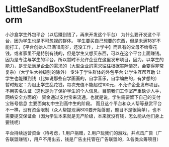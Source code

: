 # LittleSandBoxStudentFreelanerPlatform
小沙盒学生外包平台（以后赚到钱了，再来开发这个平台） 
为什么要开发这个平台，因为学生也是不可忽视的群体。
学生要买自己想要的东西，但是未满18岁不能打工，【平台创始人已满18周岁，还没工作，上学中】而且有的父母不给零花钱，或者家里不是特别有钱的，但是学生又想买东西，可以在这个平台上面赚钱。
因为是专注与学生的平台，所以暂时不允许企业在这里发布项目，因为，以学生的能力，是无法满足企业的需求的（大型企业的需求往往根据实际情况，会变得非常复杂）（大学生大神级别的除外）
专注于学生群体的外包平台
让学生互帮互助 让学生也能赚到钱（比如说那些自学画画的，自学音乐，自学编曲的，有梦想的）
暂时规定：为阻止学生乱花钱，每次充值不能超过100元，不允许企业发布项目。
不用实名认证（这也是为了保护学生的个人信息，目前我们工作室严重缺少人手，网络安全方面的）
资金通过支付宝来流通，也就是说，学生需要留下自己的支付宝账号信息
主要面向初中生到高中生的阶段。
而且这个平台和众人帮等悬赏平台不一样，没有资金限制（众人帮提现满800要开始答题，题目不是很简单），也不需要提交保证金（因为学生本来就是无产阶级，本来就没有钱，怎么能从他们身上要钱呢）

平台持续运营资金（待考虑，1.用户捐赠，2.用户玩我们的游戏，并点击广告（广告联盟赚钱），用户不用出去，钱是广告主托管在广告联盟的，3.各类众筹项目）
